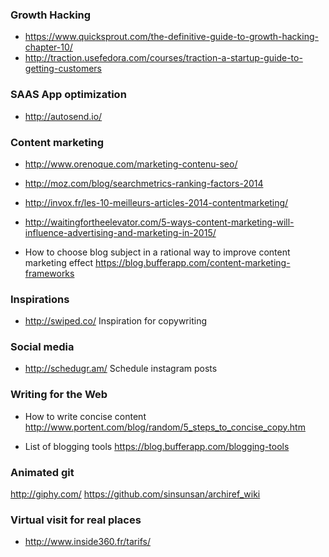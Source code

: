 ### Growth Hacking 

* https://www.quicksprout.com/the-definitive-guide-to-growth-hacking-chapter-10/
* http://traction.usefedora.com/courses/traction-a-startup-guide-to-getting-customers

### SAAS App optimization 

* http://autosend.io/

### Content marketing

* http://www.orenoque.com/marketing-contenu-seo/
* http://moz.com/blog/searchmetrics-ranking-factors-2014
* http://invox.fr/les-10-meilleurs-articles-2014-contentmarketing/
* http://waitingfortheelevator.com/5-ways-content-marketing-will-influence-advertising-and-marketing-in-2015/

*  How to choose blog subject in a rational way to improve content marketing effect
https://blog.bufferapp.com/content-marketing-frameworks

### Inspirations 

* http://swiped.co/ Inspiration for copywriting

### Social media 

* http://schedugr.am/ Schedule instagram posts

### Writing for the Web 

* How to write concise content 
http://www.portent.com/blog/random/5_steps_to_concise_copy.htm

* List of blogging tools
https://blog.bufferapp.com/blogging-tools

### Animated git

http://giphy.com/
https://github.com/sinsunsan/archiref_wiki


### Virtual visit for real places

* http://www.inside360.fr/tarifs/